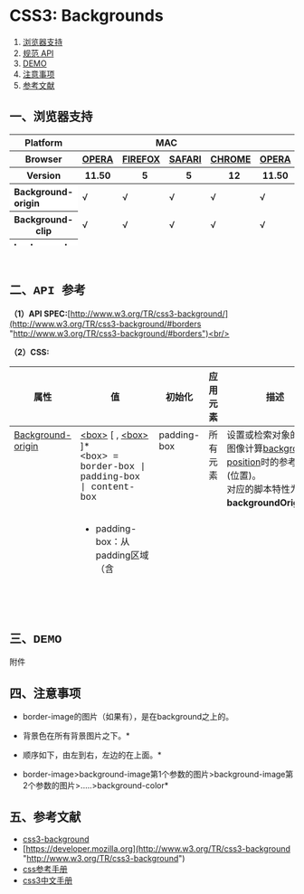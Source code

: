 # CSS3: Backgrounds

1. [浏览器支持](#spec-browser)
2. [规范 API](#spec-api)
3. [DEMO](#spec-demo)
4. [注意事项](#spec-caution)
5. [参考文献](#spec-ref)

<h2 id="spec-browser" style="font-family:Courier New">一、浏览器支持</h2>
<table class="litmus-browser-support-results zeroBorder" summary="Browser support for HTML5 Forms Inputs" height="197" width="920">
<tbody>
<tr>
<th class="primary-heading" scope="row"><span class="offScreen">Platform</span></th>
<th class="primary-heading" colspan="4" scope="colgroup">MAC</th>
<th class="primary-heading" colspan="5" scope="colgroup">WIN</th>
<th class="offScreen">%</th>
</tr>
<tr>
<th class="row-heading secondary-heading" scope="row"><span class="offScreen">Browser</span></th>
<th class="browser-id browser-opera secondary-heading" colspan="1" scope="col"><a href="http://www.opera.com/browser/" target="_blank" title="Download the Opera web browser">OPERA</a></th>
<th class="browser-firefox browser-id secondary-heading" colspan="1" scope="col"><a href="http://www.mozilla-europe.org/en/firefox/" target="_blank" title="Download the Firefox web browser">FIREFOX</a></th>
<th class="browser-id browser-safari secondary-heading" colspan="1" scope="col"><a href="http://www.apple.com/safari/download/" target="_blank" title="Download the Safari web browser">SAFARI</a></th>
<th class="browser-chrome browser-id secondary-heading" colspan="1" scope="col"><a href="http://www.google.com/chrome/" target="_blank" title="Download the Chrome web browser">CHROME</a></th>
<th class="browser-id browser-opera secondary-heading" colspan="1" scope="col"><a href="http://www.opera.com/browser/" target="_blank" title="Download the Opera web browser">OPERA</a></th>
<th class="browser-firefox browser-id secondary-heading" colspan="1" scope="colgroup"><a href="http://www.mozilla-europe.org/en/firefox/" target="_blank" title="Download the Firefox web browser">FIREFOX</a></th>
<th class="browser-id browser-safari secondary-heading" colspan="1" scope="col"><a href="http://www.apple.com/safari/download/" target="_blank" title="Download the Safari web browser">SAFARI</a></th>
<th class="browser-id browser-ie secondary-heading" colspan="1" scope="colgroup"><a href="http://www.microsoft.com/ie/" target="_blank" title="Download the Ie web browser">IE</a></th>
<th class="browser-chrome browser-id secondary-heading" colspan="1" scope="colgroup"><a href="http://www.google.com/chrome/" target="_blank" title="Download the Chrome web browser">CHROME</a></th>
<th class="offScreen">&nbsp;</th>
</tr>
<tr>
<th class="row-heading tertiary-heading" scope="row"><span class="offScreen">Version</span></th>
<th class="tertiary-heading" scope="col"> 11.50 </th>
<th class="tertiary-heading" scope="col">&nbsp;&nbsp; 5 </th>
<th class="tertiary-heading" scope="col">&nbsp;&nbsp; 5 </th>
<th class="tertiary-heading" scope="col">&nbsp;&nbsp; 12 </th>
<th class="tertiary-heading" scope="col"> 11.50 </th>
<th class="tertiary-heading" scope="col">&nbsp;&nbsp;&nbsp; 5<br>
</th>
<th class="tertiary-heading" scope="col">&nbsp;&nbsp; 5 </th>
<th class="tertiary-heading" scope="col">&nbsp;9<br>
</th>
<th class="tertiary-heading" scope="col">&nbsp;&nbsp; 12<br>
</th>
<th class="offScreen">&nbsp;</th>
</tr>
</tbody>
 
<tbody>
<tr>
<th style="text-align:left" bgcolor="#ffffff">Background-origin<br>
</th>
<td>√<br>
</td>
<td>√<br>
</td>
<td>√<br>
</td>
<td>√<br>
</td>
<td>√<br>
</td>
<td>√<br>
</td>
<td>√<br>
</td>
<td>√<br>
</td>
<td>√<br>
</td>
<td><br>
</td>
</tr>
<tr>
<th class="row-heading" scope="row">Background-clip<br>
</th>
<td>√<br>
</td>
<td>√<br>
</td>
<td class="supported">√</td>
<td class="supported">√</td>
<td>√</td>
<td>√<br>
</td>
<td class="supported">√</td>
<td>√<br>
</td>
<td class="supported">√</td>
<td class="grade-limited support-grade"><br>
</td>
</tr>
<tr>
<th style="text-align:left" bgcolor="#ffffff">background-size<br>
</th>
<td>√<br>
</td>
<td>√<br>
</td>
<td>√<br>
</td>
<td>√<br>
</td>
<td>√<br>
</td>
<td>√<br>
</td>
<td>√<br>
</td>
<td>√<br>
</td>
<td>√<br>
</td>
<td><br>
</td>
</tr>
<tr>
<th style="text-align:left" bgcolor="#ffffff">Mutiple backgrounds<br>
</th>
<td>√<br>
</td>
<td>√<br>
</td>
<td>√<br>
</td>
<td>√<br>
</td>
<td>√<br>
</td>
<td>√<br>
</td>
<td>√<br>
</td>
<td>√<br>
</td>
<td>√<br>
</td>
<td><br>
</td>
</tr>
</tbody>
</table>
<br>
<h2 id="spec-api" style="font-family:Courier New">二、API 参考</h2>

**（1）API SPEC:**[http://www.w3.org/TR/css3-background/](http://www.w3.org/TR/css3-background/#borders "http://www.w3.org/TR/css3-background/#borders")<br/>

**（2）CSS:**

<table class="proptable zeroBorder" style="" height="369" width="920">
<tbody>
<tr>
<th>属性<br>
</th>
<th>值<br>
</th>
<th>初始化<br>
</th>
<th>应用元素<br>
</th>
<th>描述<br>
</th>
<th>类型<br>
</th>
</tr>
</tbody>
 
<tbody>
<tr valign="baseline">
<td style="text-align:left"><a href="http://www.w3.org/TR/css3-background/#background-origin" id="o6zc" title="http://www.w3.org/TR/css3-background/#background-origin">Background-origin</a><br>
</td>
<td style="text-align:left"><a href="http://www.w3.org/TR/css3-background/#ltboxgt">&lt;box&gt;</a> [ , <a href="http://www.w3.org/TR/css3-background/#ltboxgt">&lt;box&gt;</a> ]* <br>
<font face="Courier New">&lt;box&gt; = border-box | padding-box | content-box</font><br>
<br>
<div class="cont">
<ul><li> padding-box：从padding区域（含padding）开始显示背景图像。</li>
<li>border-box：从border区域（含border）开始显示背景图像。</li>
<li>content-box：从content区域开始显示背景图像。 </li></ul>
</div>
</td>
<td style="text-align:left">padding-box <br>
</td>
<td style="text-align:left">所有元素<br>
</td>
<td style="text-align:left">
<div class="cont">设置或检索对象的背景图像计算<a href="http://www.w3.org/TR/css3-background/#background-position" id="l7mu" title="http://www.w3.org/TR/css3-background/#background-position">background-position</a>时的参考原点(位置)。<br>
对应的脚本特性为<b>backgroundOrigin</b>。</div>
<br>
</td>
<td style="text-align:left">视觉<br>
</td>
</tr>
<tr valign="baseline">
<td style="text-align:left"><a href="http://www.w3.org/TR/css3-background/#background-clip" id="ibyx" title="http://www.w3.org/TR/css3-background/#background-clip">Background-clip</a><br>
</td>
<td style="text-align:left"><a href="http://www.w3.org/TR/css3-background/#ltboxgt">&lt;box&gt;</a> [ , <a href="http://www.w3.org/TR/css3-background/#ltboxgt">&lt;box&gt;</a> ]* <br>
<font face="Courier New">&lt;box&gt; = border-box | padding-box | content-box<br>
<br>
</font>
<ul><li>
<div class="cont"> padding-box：从padding区域（不含padding）开始向外裁剪背景。</div>
</li>
<li>
<div class="cont">border-box：从border区域（不含border）开始向外裁剪背景。</div>
</li>
<li>
<div class="cont">content-box：从content区域开始向外裁剪背景。 </div>
</li></ul>
<br>
</td>
<td style="text-align:left">border-box <br>
</td>
<td style="text-align:left">同上<br>
</td>
<td style="text-align:left">指定对象的背景图像向外<b>裁剪</b>的区域。<br>
<div style="text-align:left">对应的脚本特性为<b>backgroundClip</b>。</div>
<br>
</td>
<td style="text-align:left">视觉<br>
</td>
</tr>
<tr valign="baseline">
<td style="text-align:left"><a href="http://www.w3.org/TR/css3-background/#background-size" id="dek8" title="http://www.w3.org/TR/css3-background/#background-size">background-size</a><br>
</td>
<td style="text-align:left"><a href="http://www.w3.org/TR/css3-background/#ltbg-sizegt">&lt;bg-size&gt;</a> [ , <a href="http://www.w3.org/TR/css3-background/#ltbg-sizegt">&lt;bg-size&gt;</a> ]* <br>
<font face="Courier New">&lt;bg-size&gt; = [ &lt;length&gt; | &lt;percentage&gt; | auto ]{1,2} | cover | contain</font><br>
<br>
<div class="cont">&lt;length&gt;：用长度值指定背景图像大小。不允许负值。<br>
&lt;percentage&gt;：用百分比指定背景图像大小。不允许负值。<br>
auto：背景图像的真实大小。<br>
cover：将背景图像等比缩放到完全覆盖容器，背景图像有可能超出容器。<br>
contain：将背景图像等比缩放到宽度或高度与容器的宽度或高度相等，背景图像始终被包含在容器内。 </div>
</td>
<td style="text-align:left">auto<br>
</td>
<td style="text-align:left">同上<br>
</td>
<td style="text-align:left">
<div class="cont">检索或设置对象的背景图像的尺寸大小。
<ul><li>该属性提供2个参数值(特性值cover和contain除外)。</li>
<li>如果提供两个，第一个用于定义背景图像的宽度，第二个用于定义背景图像的高度。</li>
<li>如果只提供一个，该值将用于定义背景图像的宽度，第2个值默认为auto，即高度为auto，此时背景图以提供的宽度作为参照来进行等比缩放。</li>
<li>对应的脚本特性为<b>backgroundSize</b>。</li></ul>
</div>
<br>
</td>
<td style="text-align:left">视觉<br>
</td>
</tr>
<tr>
<td style="text-align:left"><a href="http://www.w3.org/TR/css3-background/#layering" id="on1o" title="http://www.w3.org/TR/css3-background/#layering">Mutiple backgrounds</a><br>
</td>
<td style="text-align:left">background ： [background-image] | [background-origin] | [background-clip] | [background-repeat] | [background-size] | [background-position]<br>
<br>
</td>
<td style="text-align:left">none<br>
</td>
<td style="text-align:left">同上<br>
</td>
<td style="text-align:left">复合属性。多重背景图象，可以把不同背景图象只放到一个块元素里。（背景色background-color不能设置多重）。
<ul><li>一个元素可以设置多重背景图像。</li>
<li>每组属性间使用逗号分隔。</li>
<li>如果设置的多重背景图之间存在着交集（即存在着重叠关系），前面的背景图会覆盖在后面的背景图之上。</li></ul>
<br>
</td>
<td style="text-align:left">视觉<br>
</td>
</tr>
</tbody>
</table>
<br>
<br>
<br>
<h2 id="spec-demo" style="font-family:Courier New">三、DEMO</h2>
附件
<h2 id="spec-caution" style="font-family:Courier New">四、注意事项</h2>

* border-image的图片（如果有），是在background之上的。

* 背景色在所有背景图片之下。*<br>

* 顺序如下，由左到右，左边的在上面。*<br>

* border-image&gt;background-image第1个参数的图片&gt;background-image第2个参数的图片&gt;.....&gt;background-color*

<h2 id="spec-ref" style="font-family:Courier New">五、参考文献</h2>

* [css3-background](http://www.w3.org/TR/css3-background "http://www.w3.org/TR/css3-background")
* [https://developer.mozilla.org](http://www.w3.org/TR/css3-background "http://www.w3.org/TR/css3-background")
* [css参考手册](http://www.css88.com/book/css/ "http://www.css88.com/book/css/")
* [css3中文手册](http://isd.tencent.com/css3/ "http://isd.tencent.com/css3/")

